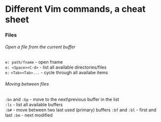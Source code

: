 # Different Vim commands, a cheat sheet

### Files  

###### Open a file from the current buffer  
`e: path/fname` - open fname  
`e: <Space><C-d>` - list all available directories/files  
`e:` `<Tab><Tab>...` - cycle through all availabe items  

###### Moving between files
`:bn` and `:bp` - move to the next\previous buffer in the list  
`:ls` - list all available buffers  
`:b#` - move between two last used (primary) buffers
`:bf` and `:bl` - first and last
`:bm` - next modified
